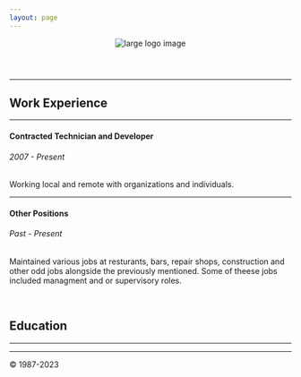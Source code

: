 ```yaml
---
layout: page
---
```


<!DOCTYPE html>
<html lang="en">

<head>
  <!-- Basic Needs -->
  <meta charset="UTF-8" />
  <meta name="viewport" content="width=device-width, initial-scale=1.0" />
  <meta name="Description" content="Enter your description here" />
  <link rel="stylesheet" href="https://cdnjs.cloudflare.com/ajax/libs/bootswatch/4.6.0/darkly/bootstrap.min.css"
    crossorigin="anonymous" />
  <link rel="stylesheet" href="https://cdnjs.cloudflare.com/ajax/libs/font-awesome/5.15.2/css/all.min.css"
    crossorigin="anonymous" />

  <!-- Favicon -->
  <link rel="icon" type="image/png" href="assets/img/favicon.ico" />
  <link rel="apple-touch-icon" sizes="180x180" href="assets/img/favicon/apple-touch-icon.png" />
  <link rel="icon" type="image/png" sizes="32x32" href="assets/img/favicon-32x32.png" />
  <link rel="icon" type="image/png" sizes="16x16" href="assets/img/favicon-16x16.png" />
  <link rel="manifest" href="manifest.webmanifest" />

 <!-- MagicPuddle CSS -->
  <link href='https://d33wubrfki0l68.cloudfront.net/bundles/d32625a34617df2b5daf9728883f08c5dd7ac0d8.css' rel='stylesheet'/>
  <link rel="stylesheet" href="https://cdnjs.cloudflare.com/ajax/libs/font-awesome/6.0.0/css/all.min.css" integrity="sha512-9usAa10IRO0HhonpyAIVpjrylPvoDwiPUiKdWk5t3PyolY1cOd4DSE0Ga+ri4AuTroPR5aQvXU9xC6qOPnzFeg==" crossorigin="anonymous" referrerpolicy="no-referrer" />
<!-- End MagicPuddle CSS -->
  
<!-- Page Name -->
  <title>
    Martin Cinotti
  </title>
</head>

<body>
  <header id="home">
    <!-- Begin Main Body -->
    <main id="main-content">
      <!-- Banner Begin-->
        <div height="250px">
          <div class="card-img-top">
            <img class="container" src="https://d33wubrfki0l68.cloudfront.net/de4370d1131de37bf7757a6bd5f3dda0e7d5f448/94c9a/assets/img/mc-galaxy-banner.png" alt="large logo image"/>
          </div>
        </div>
      <!-- Banner End -->
  </header>

<!-- Main Card Start-->
<div class="col-xs-8 col-sm-8 col-md-8 col-lg-8">
  <hr>
  <div class="card">
    <div class="card-body">
      <h2>Work Experience</h2>
        <hr>
      <h4>Contracted Technician and Developer</h4>
        <h6>2007 - Present</h6>
      <p>
        Working local and remote with organizations and individuals.
      </p>
        <hr>
      <h4>Other Positions</h4>
        <h6>Past - Present</h6>
          <p>
          Maintained various jobs at resturants, bars, repair shops, construction and other odd jobs alongside the previously mentioned.
          Some of theese jobs included managment and or supervisory roles. 
          </p>
    </div>
  </div>
<br>
  <div class="card">
    <div class="card-body">
      <h2>Education</h2>
      <p>
      </p>
      <p>
      </p>
    </div>
  </div>
</div>
<hr>
  </div>
</div>
<!-- Main Card End -->
</div>
</div>
</main>
<hr>
    
<!-- Begin Footer -->
<footer class="footer">
  <div id="badges" class="badges">
    <!-- Place Badges Here -->
  </div>
  <div class="credits">
    <p>© 1987-2023</p>
  </div>
</footer>
<!-- End Footer -->
 <!-- Script section -->
 <script type="text/javascript">
  $("#navId a").click((e) => {
    e.preventDefault();
    $(this).tab("show");
  });
</script>
<script crossorigin="anonymous"
  src="https://cdnjs.cloudflare.com/ajax/libs/jquery/3.5.1/jquery.slim.min.js"></script>
<script crossorigin="anonymous"
  src="https://cdnjs.cloudflare.com/ajax/libs/popper.js/1.16.1/umd/popper.min.js"></script>
<script crossorigin="anonymous"
  src="https://cdnjs.cloudflare.com/ajax/libs/twitter-bootstrap/4.6.0/js/bootstrap.min.js"></script>

<!-- Script Section -->
</body>

</html>
